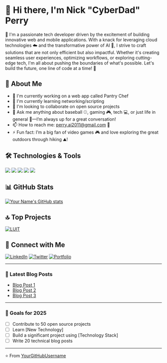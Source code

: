 # 👋 Hi there, I'm Nick "CyberDad" Perry

🌟 I'm a passionate tech developer driven by the excitement of building innovative web and mobile applications. With a knack for leveraging cloud technologies ☁️ and the transformative power of AI 🤖, I strive to craft solutions that are not only efficient but also impactful. Whether it's creating seamless user experiences, optimizing workflows, or exploring cutting-edge tech, I'm all about pushing the boundaries of what's possible. Let's build the future, one line of code at a time! 🚀

## 🚀 About Me
- 🔭 I'm currently working on a web app called Pantry Chef
- 🌱 I'm currently learning networking/scripting
- 👯 I'm looking to collaborate on open source projects
- 💬 Ask me anything about baseball ⚾, gaming 🎮, tech 💻, or just life in general 🌟—I’m always up for a great conversation!
- 📫 How to reach me: perry.ai2011@gmail.com 💌
- ⚡ Fun fact: I’m a big fan of video games 🎮 and love exploring the great outdoors through hiking ⛰️!

## 🛠️ Technologies & Tools
![](https://img.shields.io/badge/Code-JavaScript-informational?style=flat&logo=javascript&logoColor=white&color=2bbc8a)
![](https://img.shields.io/badge/Code-Python-informational?style=flat&logo=python&logoColor=white&color=2bbc8a)
![](https://img.shields.io/badge/Code-React-informational?style=flat&logo=react&logoColor=white&color=2bbc8a)
![](https://img.shields.io/badge/Tools-Docker-informational?style=flat&logo=docker&logoColor=white&color=2bbc8a)
![](https://img.shields.io/badge/Tools-Kubernetes-informational?style=flat&logo=kubernetes&logoColor=white&color=2bbc8a)

## 📊 GitHub Stats

[![Your Name's GitHub stats](https://github-readme-stats.vercel.app/api?username=YourGitHubUsername&show_icons=true&theme=radical)](https://github.com/YourGitHubUsername)

## 🔝 Top Projects

[![LUIT](https://github-readme-stats.vercel.app/api/pin/?username=naperry2011&repo=LUIT)](https://github.com/naperry2011/LUIT)

## 🤝 Connect with Me

[![LinkedIn](https://img.shields.io/badge/-LinkedIn-blue?style=flat-square&logo=LinkedIn&logoColor=white)](Your-LinkedIn-URL)
[![Twitter](https://img.shields.io/badge/-Twitter-1DA1F2?style=flat-square&logo=Twitter&logoColor=white)](Your-Twitter-URL)
[![Portfolio](https://img.shields.io/badge/-Portfolio-000000?style=flat-square&logo=react&logoColor=white)](Your-Portfolio-URL)

---

### 📝 Latest Blog Posts
<!-- BLOG-POST-LIST:START -->
- [Blog Post 1](Link)
- [Blog Post 2](Link)
- [Blog Post 3](Link)
<!-- BLOG-POST-LIST:END -->

---

### 🎯 Goals for 2025
- [ ] Contribute to 50 open source projects
- [ ] Learn [New Technology]
- [ ] Build a significant project using [Technology Stack]
- [ ] Write 20 technical blog posts

---

⭐️ From [YourGitHubUsername](https://github.com/YourGitHubUsername)
